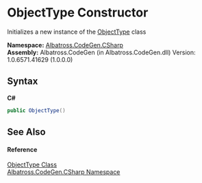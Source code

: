 # ObjectType Constructor 
 

Initializes a new instance of the <a href="T_Albatross_CodeGen_CSharp_ObjectType.md">ObjectType</a> class

**Namespace:**&nbsp;<a href="N_Albatross_CodeGen_CSharp.md">Albatross.CodeGen.CSharp</a><br />**Assembly:**&nbsp;Albatross.CodeGen (in Albatross.CodeGen.dll) Version: 1.0.6571.41629 (1.0.0.0)

## Syntax

**C#**<br />
``` C#
public ObjectType()
```


## See Also


#### Reference
<a href="T_Albatross_CodeGen_CSharp_ObjectType.md">ObjectType Class</a><br /><a href="N_Albatross_CodeGen_CSharp.md">Albatross.CodeGen.CSharp Namespace</a><br />